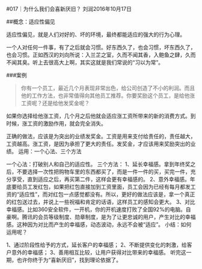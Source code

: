#017｜为什么我们会喜新厌旧？
刘润2016年10月17日

##概念：适应性偏见

适应性偏见，就是人们对好的、坏的环境，最终都能适应的强大的行为心理。

一个人对任何一件事，有了之后就会习惯。好东西久了，也会习惯，坏东西久了，也会习惯。正如西汉的刘向所说：入兰芷之室，久而不闻其香，入鲍鱼之肆，久而不闻其臭。听上去很高大上啊，其实这就是我们常说的“习以为常”。

###案例

>你有一个员工，最近几个月表现非常出色，给公司创造了不小的利润。而且他的工作方法，也非常值得向其他员工推荐。你要奖励这个员工，是给他涨工资呢？还是给他发奖金呢？

如果你选择给他涨工资，几个月之后他就会适应涨工资所带来的新的消费方式。到时候，涨工资的激励作用，就会完全消失。

正确的做法，应该是为突出的业绩发奖金。工资是用来支付给责任的，责任越大，工资越高。涨工资，是因为承担了更大的责任。发奖金，才应该用来奖励突出的业绩。
运用：一个心法、三个方法

一个心法：打破别人和自己的适应性。
三个方法：
1、延长幸福感。拿到年终奖之后，不要选择一次性把购物车里的东西都买了，而是一件一件的买，买完一件，充分享受，直到适应之后，再买第二件，这样会更有幸福感的。
2、意外幸福感。年底要给员工发红包，如果把红包直接加到工资里面，员工会因为已经有每月都发工资的“适应性”，而对红包一点感觉都没有。所以，更好的做法应该是，拿一个真正的红包送过去，并说上一些祝福和肯定的话语，这样员工的感知会更大。
3、对比幸福感。比如360安全软件，一开机，你的开机速度打败了全国92%的电脑。自豪啊。腾讯的会员等级制度、勋章制度，是为了让更忠诚的用户，产生对比的幸福感。这种因为对比而产生的幸福感，动态波动，永远不会被“适应”。
小结：如何运用呢？

1、通过阶段性给予的方式，延长客户的幸福感；
2、不断提供变化的刺激，给客户意外的幸福感；
3、善用相互比较，让用户获得对比带来的幸福感。
听完这一期，也许你终于为“喜新厌旧”，找到理论依据了。    
